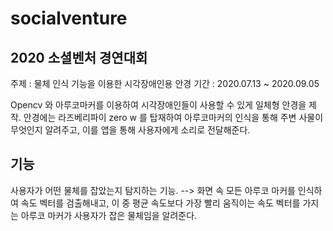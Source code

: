 # socialventure
 
## 2020 소셜벤처 경연대회

주제 : 물체 인식 기능을 이용한 시각장애인용 안경
기간 : 2020.07.13 ~ 2020.09.05

Opencv 와 아루코마커를 이용하여 시각장애인들이 사용할 수 있게 일체형 안경을 제작.
안경에는 라즈베리파이 zero w 를 탑재하여 아루코마커의 인식을 통해 주변 사물이 무엇인지 알려주고, 이를 앱을 통해 사용자에게 소리로 전달해준다.

## 기능

사용자가 어떤 물체를 잡았는지 탐지하는 기능.
--> 화면 속 모든 아루코 마커를 인식하여 속도 벡터를 검출해내고, 이 중 평균 속도보다 가장 빨리 움직이는 속도 벡터를 가지는 아루코 마커가 사용자가 잡은 물체임을 알려준다.

